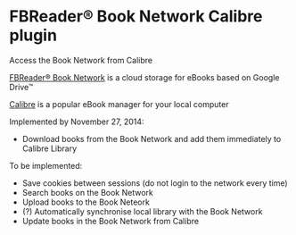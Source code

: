 FBReader® Book Network Calibre plugin
=====================================

Access the Book Network from Calibre

[FBReader® Book Network](https://books.fbreader.org/) is a cloud storage for eBooks based on Google Drive™

[Calibre](http://calibre-ebook.com/) is a popular eBook manager for your local computer

Implemented by November 27, 2014:
* Download books from the Book Network and add them immediately to Calibre Library

To be implemented:
* Save cookies between sessions (do not login to the network every time)
* Search books on the Book Network
* Upload books to the Book Neteork
* (?) Automatically synchronise local library with the Book Network
* Update books in the Book Network from Calibre
